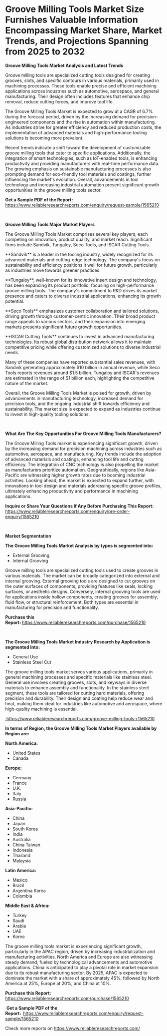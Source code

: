 <p><h1>Groove Milling Tools Market Size Furnishes Valuable Information Encompassing Market Share, Market Trends, and Projections Spanning from 2025 to 2032</h1></p><p><strong>Groove Milling Tools Market Analysis and Latest Trends</strong></p>
<p><p>Groove milling tools are specialized cutting tools designed for creating grooves, slots, and specific contours in various materials, primarily used in machining processes. These tools enable precise and efficient machining applications across industries such as automotive, aerospace, and general manufacturing. Their design often includes features that enhance chip removal, reduce cutting forces, and improve tool life.</p><p>The Groove Milling Tools Market is expected to grow at a CAGR of 6.7% during the forecast period, driven by the increasing demand for precision-engineered components and the rise in automation within manufacturing. As industries strive for greater efficiency and reduced production costs, the implementation of advanced materials and high-performance tooling solutions is becoming more prevalent. </p><p>Recent trends indicate a shift toward the development of customizable groove milling tools that cater to specific applications. Additionally, the integration of smart technologies, such as IoT-enabled tools, is enhancing productivity and providing manufacturers with real-time performance data. The growing emphasis on sustainable manufacturing processes is also prompting demand for eco-friendly tool materials and coatings, further influencing the market's evolution. Overall, advancements in tool technology and increasing industrial automation present significant growth opportunities in the groove milling tools sector.</p></p>
<p><strong>Get a Sample PDF of the Report:&nbsp;</strong> <a href="https://www.reliableresearchreports.com/enquiry/request-sample/1565210?utm_campaign=2476&utm_medium=2&utm_source=Github&utm_content=ia&utm_term=16022025&utm_id=groove-milling-tools">https://www.reliableresearchreports.com/enquiry/request-sample/1565210</a></p>
<p>&nbsp;</p>
<p><strong>Groove Milling Tools Major Market Players</strong></p>
<p><p>The Groove Milling Tools Market comprises several key players, each competing on innovation, product quality, and market reach. Significant firms include Sandvik, Tungaloy, Seco Tools, and ISCAR Cutting Tools. </p><p>**Sandvik** is a leader in the tooling industry, widely recognized for its advanced materials and cutting-edge technology. The company's focus on sustainability and efficiency positions it well for future growth, particularly as industries move towards greener practices. </p><p>**Tungaloy**, well-known for its innovative insert design and technology, has been expanding its product portfolio, focusing on high-performance groove milling tools. The company's commitment to R&D drives its market presence and caters to diverse industrial applications, enhancing its growth potential.</p><p>**Seco Tools** emphasizes customer collaboration and tailored solutions, driving growth through customer-centric innovation. Their broad product range appeals to various sectors, and their expansion into emerging markets presents significant future growth opportunities.</p><p>**ISCAR Cutting Tools** continues to invest in advanced manufacturing technologies. Its robust global distribution network allows it to maintain competitive pricing while offering customized solutions to diverse industrial needs.</p><p>Many of these companies have reported substantial sales revenues, with Sandvik generating approximately $10 billion in annual revenue, while Seco Tools reports revenues around $1.5 billion. Tungaloy and ISCAR's revenues are estimated in the range of $1 billion each, highlighting the competitive nature of the market.</p><p>Overall, the Groove Milling Tools Market is poised for growth, driven by advancements in manufacturing technology, increased demand for precision tools, and the ongoing industrial shift towards efficiency and sustainability. The market size is expected to expand as industries continue to invest in high-quality tooling solutions.</p></p>
<p>&nbsp;</p>
<p><strong>What Are The Key Opportunities For Groove Milling Tools Manufacturers?</strong></p>
<p><p>The Groove Milling Tools market is experiencing significant growth, driven by the increasing demand for precision machining across industries such as automotive, aerospace, and manufacturing. Key trends include the adoption of advanced materials and coatings, enhancing tool life and cutting efficiency. The integration of CNC technology is also propelling the market as manufacturers prioritize automation. Geographically, regions like Asia-Pacific are witnessing higher growth rates due to booming industrial activities. Looking ahead, the market is expected to expand further, with innovations in tool design and materials addressing specific groove profiles, ultimately enhancing productivity and performance in machining applications.</p></p>
<p><strong>Inquire or Share Your Questions If Any Before Purchasing This Report:</strong> <a href="https://www.reliableresearchreports.com/enquiry/pre-order-enquiry/1565210?utm_campaign=2476&utm_medium=2&utm_source=Github&utm_content=ia&utm_term=16022025&utm_id=groove-milling-tools">https://www.reliableresearchreports.com/enquiry/pre-order-enquiry/1565210</a></p>
<p>&nbsp;</p>
<p><strong>Market Segmentation</strong></p>
<p><strong>The Groove Milling Tools Market Analysis by types is segmented into:</strong></p>
<p><ul><li>External Grooving</li><li>Internal Grooving</li></ul></p>
<p><p>Groove milling tools are specialized cutting tools used to create grooves in various materials. The market can be broadly categorized into external and internal grooving. External grooving tools are designed to cut grooves on the outer surfaces of components, providing features like seals, locking surfaces, or aesthetic designs. Conversely, internal grooving tools are used for applications inside hollow components, creating grooves for assembly, fluid flow, or structural reinforcement. Both types are essential in manufacturing for precision and functionality.</p></p>
<p><strong>Purchase this Report:&nbsp;</strong><a href="https://www.reliableresearchreports.com/purchase/1565210?utm_campaign=2476&utm_medium=2&utm_source=Github&utm_content=ia&utm_term=16022025&utm_id=groove-milling-tools">https://www.reliableresearchreports.com/purchase/1565210</a></p>
<p>&nbsp;</p>
<p><strong>The Groove Milling Tools Market Industry Research by Application is segmented into:</strong></p>
<p><ul><li>General Use</li><li>Stainless Steel Cut</li></ul></p>
<p><p>The groove milling tools market serves various applications, primarily in general machining processes and specific materials like stainless steel. General use involves creating grooves, slots, and keyways in diverse materials to enhance assembly and functionality. In the stainless steel segment, these tools are tailored for cutting hard materials, offering precision and durability. Their design and coating help reduce wear and heat, making them ideal for industries like automotive and aerospace, where high-quality machining is essential.</p></p>
<p><a href="https://www.reliableresearchreports.com/groove-milling-tools-r1565210?utm_campaign=2476&utm_medium=2&utm_source=Github&utm_content=ia&utm_term=16022025&utm_id=groove-milling-tools">&nbsp;https://www.reliableresearchreports.com/groove-milling-tools-r1565210</a></p>
<p><strong>In terms of Region, the Groove Milling Tools Market Players available by Region are:</strong></p>
<p>
    <p> <strong> North America: </strong>
        <ul>
            <li>United States</li>
            <li>Canada</li>
        </ul>
        </p> 
    <p> <strong> Europe: </strong>
        <ul>
            <li>Germany</li>
            <li>France</li>
            <li>U.K.</li>
            <li>Italy</li>
            <li>Russia</li>
        </ul>
        </p> 
    <p> <strong> Asia-Pacific: </strong>
        <ul>
            <li>China</li>
            <li>Japan</li>
            <li>South Korea</li>
            <li>India</li>
            <li>Australia</li>
            <li>China Taiwan</li>
            <li>Indonesia</li>
            <li>Thailand</li>
            <li>Malaysia</li>
        </ul>
        </p> 
    <p> <strong> Latin America: </strong>
        <ul>
            <li>Mexico</li>
            <li>Brazil</li>
            <li>Argentina Korea</li>
            <li>Colombia</li>
        </ul>
        </p> 
    <p> <strong> Middle East & Africa: </strong>
        <ul>
            <li>Turkey</li>
            <li>Saudi</li>
            <li>Arabia</li>
            <li>UAE</li>
            <li>Korea</li>
        </ul>
    </p>
    </p>
<p><p>The groove milling tools market is experiencing significant growth, particularly in the APAC region, driven by increasing industrialization and manufacturing activities. North America and Europe are also witnessing steady demand, fueled by technological advancements and automotive applications. China is anticipated to play a pivotal role in market expansion due to its robust manufacturing sector. By 2025, APAC is expected to dominate the market with a share of approximately 45%, followed by North America at 25%, Europe at 20%, and China at 10%.</p></p>
<p><strong>Purchase this Report: </strong><a href="https://www.reliableresearchreports.com/purchase/1565210?utm_campaign=2476&utm_medium=2&utm_source=Github&utm_content=ia&utm_term=16022025&utm_id=groove-milling-tools">https://www.reliableresearchreports.com/purchase/1565210</a></p>
<p>&nbsp;<strong>Get a Sample PDF of the Report:&nbsp;&nbsp;</strong><a href="https://www.reliableresearchreports.com/enquiry/request-sample/1565210?utm_campaign=2476&utm_medium=2&utm_source=Github&utm_content=ia&utm_term=16022025&utm_id=groove-milling-tools">https://www.reliableresearchreports.com/enquiry/request-sample/1565210</a></p>
<p><strong></strong></p>
<p>Check more reports on <a href="https://www.reliableresearchreports.com/?utm_campaign=2476&utm_medium=2&utm_source=Github&utm_content=ia&utm_term=16022025&utm_id=groove-milling-tools">https://www.reliableresearchreports.com/</a></p>